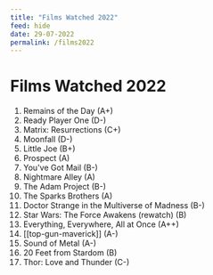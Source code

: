 ```yaml
---
title: "Films Watched 2022"
feed: hide
date: 29-07-2022
permalink: /films2022
---
```


# Films Watched 2022

1.  Remains of the Day (A+)
2.  Ready Player One (D-)
3.  Matrix: Resurrections (C+)
4.  Moonfall (D-)
5.  Little Joe (B+)
6.  Prospect (A)
7.  You've Got Mail (B-)
8.  Nightmare Alley (A)
9.  The Adam Project (B-)
10. The Sparks Brothers (A)
11. Doctor Strange in the Multiverse of Madness (B-)
12. Star Wars: The Force Awakens (rewatch) (B)
13. Everything, Everywhere, All at Once (A++)
14. [[top-gun-maverick]] (A-)
15. Sound of Metal (A-)
16. 20 Feet from Stardom (B)
17. Thor: Love and Thunder (C-)